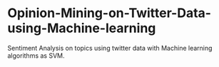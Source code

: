 # Opinion-Mining-on-Twitter-Data-using-Machine-learning
Sentiment Analysis on topics using twitter data with Machine learning algorithms as SVM.
